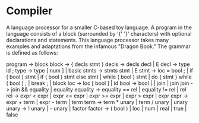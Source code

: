 Compiler
========

A language processor for a smaller C-based toy language.  A program in the language consists of a block (surrounded by '{' '}' characters) with optional declarations and statements.  This language processor takes many examples and adaptations from the infamous "Dragon Book."  The grammar is defined as follows:

program  -> block
block    -> { decls stmt }
decls    -> decls decl  | E
decl     -> type id ;
type     -> type [ num ]  | basic
stmts    -> stmts stmt  | E
stmt     -> loc = bool ;
          | if ( bool ) stmt
          | if ( bool ) stmt else stmt
          | while ( bool ) stmt
          | do { stmt } while ( bool ) ;
          | break ;
          | block
loc      -> loc [ bool ]  | id
bool     -> bool  | | join  | join
join     -> join && equality  | equality
equality -> equality == rel | equality != rel | rel
rel      -> expr < expr | expr <= expr | expr >= expr
          | expr > expr | expr
expr     -> expr + term | expr - term | term
term     -> term * unary | term / unary | unary
unary    -> ! unary | - unary | factor
factor   -> ( bool ) | loc | num | real | true | false



